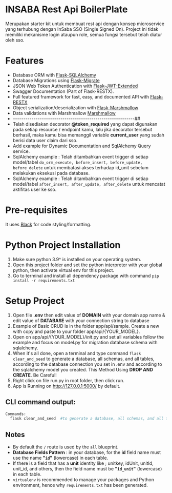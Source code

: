 # INSABA Rest Api BoilerPlate
Merupakan starter kit untuk membuat rest api dengan konsep microservice yang terhubung dengan InSaba SSO (Single Signed On). Project ini tidak memiliki mekanisme login ataupun role, semua fungsi tersebut telah diatur oleh sso.

# Features
* Database ORM with [Flask-SQLAlchemy](https://flask-sqlalchemy.palletsprojects.com/en/2.x/)
* Database Migrations using [Flask-Migrate](https://github.com/miguelgrinberg/flask-migrate)
* JSON Web Token Authentication with [Flask-JWT-Extended](https://flask-jwt-extended.readthedocs.io/en/stable/)
* Swagger Documentation (Part of Flask-RESTX).
* Full featured framework for fast, easy, and documented API with [Flask-RESTX](https://flask-restx.readthedocs.io/en/latest/)
* Object serialization/deserialization with [Flask-Marshmallow](https://flask-marshmallow.readthedocs.io/en/latest/)
* Data validations with Marshmallow [Marshmallow](https://marshmallow.readthedocs.io/en/stable/quickstart.html#validation)
* -----------------------------------------------------------##
* Telah disediakan decorator **@token_required** yang dapat digunakan pada setiap resource / endpoint kamu, lalu jika decorator tersebut berhasil, maka kamu bisa memanggil variable **current_user** yang sudah berisi data user claim dari sso. 
* Add example for Dynamic Documentation and SqlAlchemy Query service.
* SqlAlchemy example : Telah ditambahkan event trigger di setiap model/tabel ```do_orm_execute, before_insert, before_update, before_delete``` untuk membatasi akses terhadap id_unit sebelum melakukan eksekusi pada database.
* SqlAlchemy example : Telah ditambahkan event trigger di setiap model/tabel ```after_insert, after_update, after_delete``` untuk mencatat aktifitas user ke sso.


# Pre-requisites
It uses [Black](https://github.com/psf/black) for code styling/formatting.

# Python Project Installation
1. Make sure python 3.9^ is installed on your operating system.
2. Open this project folder and set the python interpreter with your global python, then activate virtual env for this project.
4. Go to terminal and install all dependency package with command ```pip install -r requirements.txt```

# Setup Project
1. Open file **.env** then edit value of **DOMAIN** with your domain app name & edit value of **DATABASE** with your connection string to database
2. Example of Basic CRUD is in the folder app/api/sample. Create a new with copy and paste to your folder app/api/{YOUR_MODEL}.
3. Open on app/api/{YOUR_MODEL}/_init_.py and set all variables 
follow the example and focus on model.py for migration database schema with sqlalchemy.
5. When it's all done, open a terminal and type command ```flask clear_and_seed``` 
to generate a database, all schemas, and all tables, according to the database connection you set in .env and according to the sqlalchemy model you created. This Method Using **DROP AND CREATE**. Be Careful!
6. Right click on file run.py in root folder, then click run.
7. App is Running on http://127.0.0.1:5000/ by default.

## CLI command output:
```sh
Commands:
  flask clear_and_seed  #to generate a database, all schemas, and all tables.
```

## Notes
- By default the `/` route is used by the `all` blueprint.
- **Database Fields Pattern** : in your database, for the **id** field name must use the name **"`id`"** (lowercase) in each table.
- If there is a field that has a **unit** identity like ; unitkey, idUnit, unitId, unit_id, and others, then the field name must be **"`id_unit`"** (lowercase) in each table.
- `virtualenv` is recommended to manage your packages and Python environment, hence why `requirements.txt` has been generated.